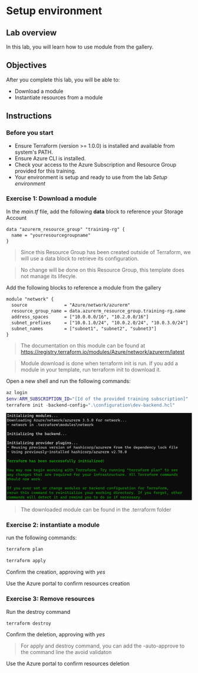 # Setup environment

## Lab overview

In this lab, you will learn how to use module from the gallery.

## Objectives

After you complete this lab, you will be able to:

-   Download a module
-   Instantiate resources from a module

## Instructions

### Before you start

- Ensure Terraform (version >= 1.0.0) is installed and available from system's PATH.
- Ensure Azure CLI is installed.
- Check your access to the Azure Subscription and Resource Group provided for this training.
- Your environment is setup and ready to use from the lab *Setup environment*

### Exercise 1: Download a module

In the *main.tf* file, add the following **data** block to reference your Storage Account

```hcl
data "azurerm_resource_group" "training-rg" {
  name = "yourresourcegroupname"
}
```

> Since this Resource Group has been created outside of Terraform, we will use a data block to retrieve its configuration.

> No change will be done on this Resource Group, this template does not manage its lifecyle.

Add the following blocks to reference a module from the gallery

```hcl
module "network" {
  source              = "Azure/network/azurerm"
  resource_group_name = data.azurerm_resource_group.training-rg.name
  address_spaces      = ["10.0.0.0/16", "10.2.0.0/16"]
  subnet_prefixes     = ["10.0.1.0/24", "10.0.2.0/24", "10.0.3.0/24"]
  subnet_names        = ["subnet1", "subnet2", "subnet3"]
}
```

> The documentation on this module can be found at https://registry.terraform.io/modules/Azure/network/azurerm/latest

> Module download is done when terraform init is run. If you add a module in your template, run terraform init to download it.

Open a new shell and run the following commands:

```powershell
az login
$env:ARM_SUBSCRIPTION_ID="[Id of the provided training subscription]"
terraform init -backend-config=".\configuration\dev-backend.hcl"
```

![terraform_init](../assets/module_download.PNG)

> The downloaded module can be found in the .terraform folder

### Exercise 2: instantiate a module

run the following commands:

```powershell
terraform plan
```

```powershell
terraform apply
```

Confirm the creation, approving with *yes*

Use the Azure portal to confirm resources creation

### Exercise 3: Remove resources

Run the destroy command

```powershell
terraform destroy
```

Confirm the deletion, approving with *yes*

> For apply and destroy command, you can add the -auto-approve to the command line the avoid validaton

Use the Azure portal to confirm resources deletion

